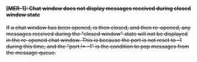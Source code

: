 #### <s>[MER-1]: Chat window does not display messages received during closed window state

If a chat window has been opened, is then closed, and then re-opened, any messages received during the "closed window"
state will not be displayed in the re-opened chat window. This is because the port is not reset to -1 during this time,
and the "port != -1" is the condition to pop messages from the message queue.</s>
